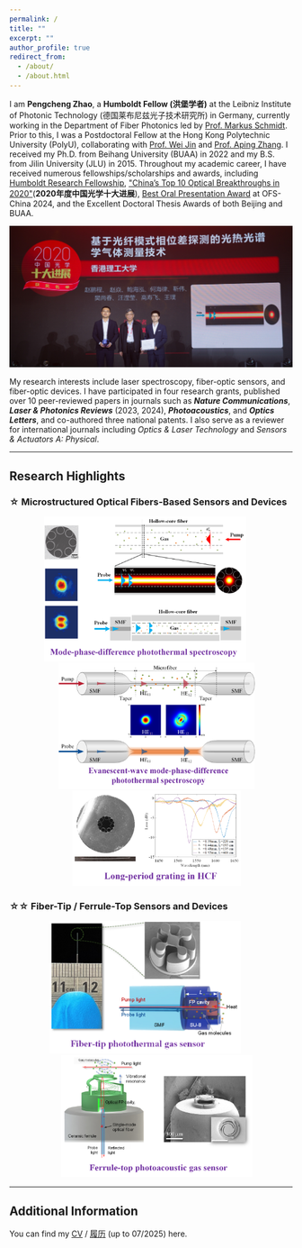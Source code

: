 ```yaml
---
permalink: /
title: ""
excerpt: ""
author_profile: true
redirect_from:
  - /about/
  - /about.html
---
```


I am **Pengcheng Zhao**, a **Humboldt Fellow (洪堡学者)** at the Leibniz Institute of Photonic Technology (德国莱布尼兹光子技术研究所) in Germany, currently working in the Department of Fiber Photonics led by [Prof. Markus Schmidt](https://www.leibniz-ipht.de/en/departments/fiber-photonics/). Prior to this, I was a Postdoctoral Fellow at the Hong Kong Polytechnic University (PolyU), collaborating with [Prof. Wei Jin](https://jinwei-group.github.io/group_website/author/wei-jin/) and [Prof. Aping Zhang](https://www.polyu.edu.hk/researchgrp/azhang/index.htm). I received my Ph.D. from Beihang University (BUAA) in 2022 and my B.S. from Jilin University (JLU) in 2015. Throughout my academic career, I have received numerous fellowships/scholarships and awards, including [Humboldt Research Fellowship](https://www.humboldt-foundation.de/en/connect/explore-the-humboldt-network/singleview/1240498/dr-pengcheng-zhao), ["China’s Top 10 Optical Breakthroughs in 2020"](https://www.opticsjournal.net/columns/zggx?type=view&postid=PT21042600003LiOkR)(**2020年度中国光学十大进展**), [Best Oral Presentation Award](https://mp.weixin.qq.com/s/vHMugK28tNrUqEpGskSMDQ) at OFS-China 2024, and the Excellent Doctoral Thesis Awards of both Beijing and BUAA.

![avatar](/images/sdjz_zsl.jpg)

My research interests include laser spectroscopy, fiber-optic sensors, and fiber-optic devices. I have participated in four research grants, published over 10 peer-reviewed papers in journals such as **_Nature Communications_**, **_Laser & Photonics Reviews_** (2023, 2024), **_Photoacoustics_**, and **_Optics Letters_**, and co-authored three national patents. I also serve as a reviewer for international journals including _Optics & Laser Technology_ and _Sensors & Actuators A: Physical_.

---

## **Research Highlights**

### ☆ **Microstructured Optical Fibers-Based Sensors and Devices**
<p style="text-align: center;">
  <a href="https://www.nature.com/articles/s41467-020-14707-0" target="_blank">
    <img src="/images/MPDPTS.png" alt="Image 1" title="Mode-phase-difference photothermal spectroscopy for gas detection with an anti-resonant hollow-core optical fiber" width="360" style="margin-right: 20px;">
  </a>
  <a href="https://onlinelibrary.wiley.com/doi/abs/10.1002/lpor.202200972" target="_blank">
    <img src="/images/eMPDPTS.png" alt="Image 2" title="Evanescent wave lab-on-ﬁber for high sensitivity gas spectroscopy with wide dynamic range and long-term stability" width="350" style="margin-left: 20px;">
  </a>
  <a href="https://opg.optica.org/abstract.cfm?uri=ACPC-2020-M4A.118" target="_blank">
    <img src="/images/HCFLPG.png" alt="Image 3" title="LP01-LP11 mode conversion in a negative curvature hollow-core fiber by use of a long-period grating" width="300" style="margin-left: 20px;">
  </a>
</p>

### ☆☆ **Fiber-Tip / Ferrule-Top Sensors and Devices**
<p style="text-align: center;">
  <a href="https://onlinelibrary.wiley.com/doi/full/10.1002/lpor.202301285" target="_blank">
    <img src="/images/fibertipPTS1.png" alt="Image 4" title="Ultraminiature Optical Fiber-Tip 3D-Microprinted Photothermal Interferometric Gas Sensors" width="340" style="margin-right: 20px;">
  </a>
  <a href="https://www.sciencedirect.com/science/article/pii/S2213597924000740" target="_blank">
    <img src="/images/fibertopPAS1.png" alt="Image 5" title="Miniature optical fiber photoacoustic spectroscopy gas sensor based on a 3D micro-printed planar-spiral spring optomechanical resonator" width="340" style="margin-left: 20px;">
  </a>
</p>

---

## **Additional Information**

You can find my [CV](../files/Zhao_Pengcheng_CV_en.pdf) / [履历](../files/Zhao_Pengcheng_中文简历.pdf)  (up to 07/2025) here.
